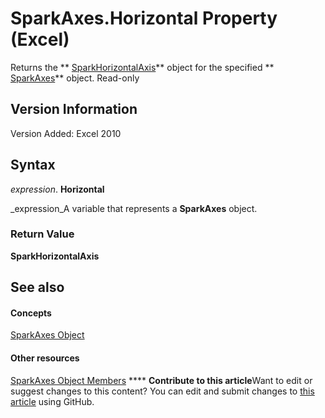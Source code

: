 
# SparkAxes.Horizontal Property (Excel)

Returns the  ** [SparkHorizontalAxis](2926cb18-c3a2-6a09-16da-ccec15c7f391.md)** object for the specified ** [SparkAxes](bcd36a3c-772e-3317-b22e-27447ce23e5b.md)** object. Read-only


## Version Information

Version Added: Excel 2010 


## Syntax

 _expression_. **Horizontal**

 _expression_A variable that represents a  **SparkAxes** object.


### Return Value

 **SparkHorizontalAxis**


## See also


#### Concepts


 [SparkAxes Object](bcd36a3c-772e-3317-b22e-27447ce23e5b.md)
#### Other resources


 [SparkAxes Object Members](0b900e96-187c-04ff-e78b-d664c322c2c5.md)
****   **Contribute to this article**Want to edit or suggest changes to this content? You can edit and submit changes to  [this article](https://github.com/jhershey00/VBA_Excel_Test/OpenXMLCon/articles/7519ca71-d22f-2312-b0ae-0defa3ff1991.md) using GitHub.

